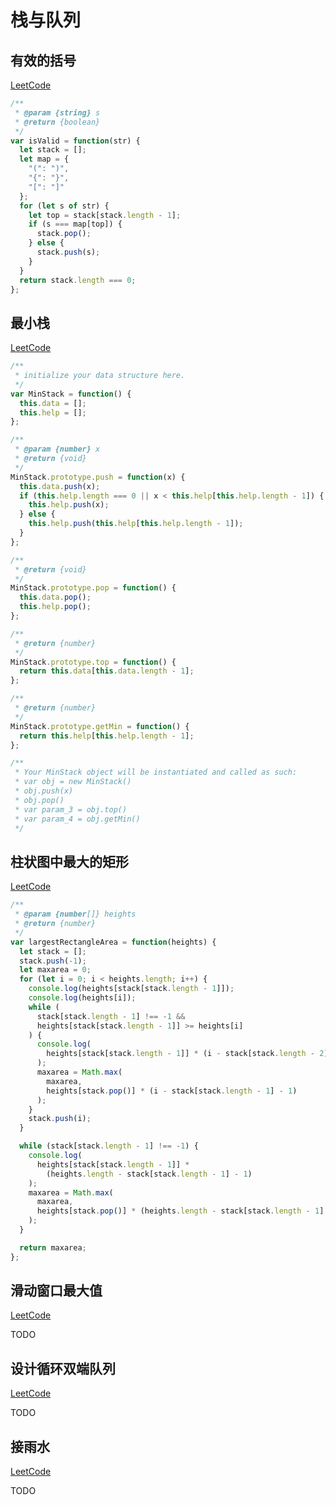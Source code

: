 # 栈与队列

## 有效的括号

[LeetCode](https://leetcode.com/problems/valid-parentheses/)

```js
/**
 * @param {string} s
 * @return {boolean}
 */
var isValid = function(str) {
  let stack = [];
  let map = {
    "(": ")",
    "{": "}",
    "[": "]"
  };
  for (let s of str) {
    let top = stack[stack.length - 1];
    if (s === map[top]) {
      stack.pop();
    } else {
      stack.push(s);
    }
  }
  return stack.length === 0;
};
```

## 最小栈

[LeetCode](https://leetcode.com/problems/min-stack/)

```js
/**
 * initialize your data structure here.
 */
var MinStack = function() {
  this.data = [];
  this.help = [];
};

/**
 * @param {number} x
 * @return {void}
 */
MinStack.prototype.push = function(x) {
  this.data.push(x);
  if (this.help.length === 0 || x < this.help[this.help.length - 1]) {
    this.help.push(x);
  } else {
    this.help.push(this.help[this.help.length - 1]);
  }
};

/**
 * @return {void}
 */
MinStack.prototype.pop = function() {
  this.data.pop();
  this.help.pop();
};

/**
 * @return {number}
 */
MinStack.prototype.top = function() {
  return this.data[this.data.length - 1];
};

/**
 * @return {number}
 */
MinStack.prototype.getMin = function() {
  return this.help[this.help.length - 1];
};

/**
 * Your MinStack object will be instantiated and called as such:
 * var obj = new MinStack()
 * obj.push(x)
 * obj.pop()
 * var param_3 = obj.top()
 * var param_4 = obj.getMin()
 */
```

## 柱状图中最大的矩形

[LeetCode](https://leetcode.com/problems/largest-rectangle-in-histogram/)

```js
/**
 * @param {number[]} heights
 * @return {number}
 */
var largestRectangleArea = function(heights) {
  let stack = [];
  stack.push(-1);
  let maxarea = 0;
  for (let i = 0; i < heights.length; i++) {
    console.log(heights[stack[stack.length - 1]]);
    console.log(heights[i]);
    while (
      stack[stack.length - 1] !== -1 &&
      heights[stack[stack.length - 1]] >= heights[i]
    ) {
      console.log(
        heights[stack[stack.length - 1]] * (i - stack[stack.length - 2] - 1)
      );
      maxarea = Math.max(
        maxarea,
        heights[stack.pop()] * (i - stack[stack.length - 1] - 1)
      );
    }
    stack.push(i);
  }

  while (stack[stack.length - 1] !== -1) {
    console.log(
      heights[stack[stack.length - 1]] *
        (heights.length - stack[stack.length - 1] - 1)
    );
    maxarea = Math.max(
      maxarea,
      heights[stack.pop()] * (heights.length - stack[stack.length - 1] - 1)
    );
  }

  return maxarea;
};
```

## 滑动窗口最大值

[LeetCode](https://leetcode.com/problems/sliding-window-maximum/)

TODO

## 设计循环双端队列

[LeetCode](https://leetcode.com/problems/design-circular-deque/)

TODO

## 接雨水

[LeetCode](https://leetcode.com/problems/trapping-rain-water/)

TODO
